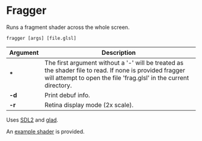 # Fragger
Runs a fragment shader across the whole screen.

```
fragger [args] [file.glsl]
```

| Argument | Description |
| ---      | ---         |
| **\***   | The first argument without a '-' will be treated as the shader file to read. If none is provided fragger will attempt to open the file 'frag.glsl' in the current directory. |
| **-d**   | Print debuf info. |
| **-r**   | Retina display mode (2x scale). |

Uses [SDL2](https://libsdl.org) and [glad](http://glad.dav1d.de/).

An [example shader](https://github.com/benhenshaw/fragger/blob/master/creation.glsl) is provided.
